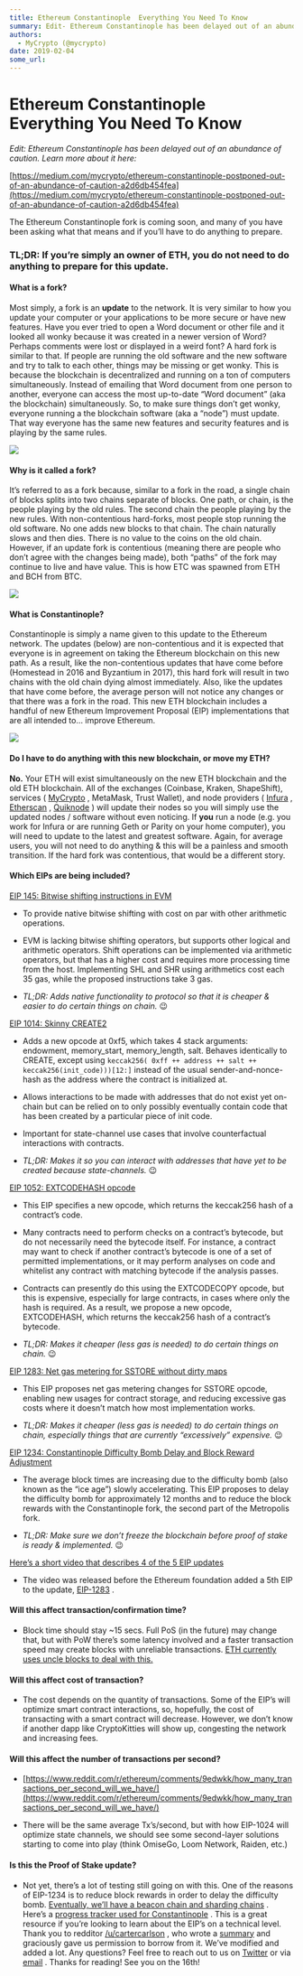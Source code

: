 ```yaml
---
title: Ethereum Constantinople  Everything You Need To Know
summary: Edit- Ethereum Constantinople has been delayed out of an abundance of caution. Learn more about it here- https-//medium.com/mycrypto/ethereum-constantinople-postponed-out-of-an-abundance-of-caution-a2d6db454fea The Ethereum Constantinople fork is coming soon, and many of you have been asking what that means and if you’ll have to do anything to prepare. TL;DR- If you’re simply an owner of ETH, you do not need to do anything to prepare for this update. What is a fork? Most simply, a fork is an upd
authors:
  - MyCrypto (@mycrypto)
date: 2019-02-04
some_url: 
---
```


# Ethereum Constantinople  Everything You Need To Know


 
_Edit: Ethereum Constantinople has been delayed out of an abundance of caution. Learn more about it here:_
  
[https://medium.com/mycrypto/ethereum-constantinople-postponed-out-of-an-abundance-of-caution-a2d6db454fea](https://medium.com/mycrypto/ethereum-constantinople-postponed-out-of-an-abundance-of-caution-a2d6db454fea)
 
The Ethereum Constantinople fork is coming soon, and many of you have been asking what that means and if you’ll have to do anything to prepare.

### TL;DR: If you’re simply an owner of ETH, you do not need to do anything to prepare for this update.

#### What is a fork?
Most simply, a fork is an 
**update**
 to the network. It is very similar to how you update your computer or your applications to be more secure or have new features.
Have you ever tried to open a Word document or other file and it looked all wonky because it was created in a newer version of Word? Perhaps comments were lost or displayed in a weird font? A hard fork is similar to that. If people are running the old software and the new software and try to talk to each other, things may be missing or get wonky.
This is because the blockchain is decentralized and running on a ton of computers simultaneously. Instead of emailing that Word document from one person to another, everyone can access the most up-to-date “Word document” (aka the blockchain) simultaneously.
So, to make sure things don’t get wonky, everyone running a the blockchain software (aka a “node”) must update. That way everyone has the same new features and security features and is playing by the same rules.

![](https://api.beta.kauri.io:443/ipfs/QmSbC12ETgBrGMB4QtHqH1ouoesQszuK3FdVkhwQiYGszb)


#### Why is it called a fork?
It’s referred to as a fork because, similar to a fork in the road, a single chain of blocks splits into two chains separate of blocks. One path, or chain, is the people playing by the old rules. The second chain the people playing by the new rules.
With non-contentious hard-forks, most people stop running the old software. No one adds new blocks to that chain. The chain naturally slows and then dies. There is no value to the coins on the old chain.
However, if an update fork is contentious (meaning there are people who don’t agree with the changes being made), both “paths” of the fork may continue to live and have value. This is how ETC was spawned from ETH and BCH from BTC.

![](https://api.beta.kauri.io:443/ipfs/QmdvkbkXJRKPUKy5vmDHy8hzZ2cJefrkoCiGCgSxdGgGLp)


#### What is Constantinople?
Constantinople is simply a name given to this update to the Ethereum network. The updates (below) are non-contentious and it is expected that everyone is in agreement on taking the Ethereum blockchain on this new path.
As a result, like the non-contentious updates that have come before (Homestead in 2016 and Byzantium in 2017), this hard fork will result in two chains with the old chain dying almost immediately. Also, like the updates that have come before, the average person will not notice any changes or that there was a fork in the road.
This new ETH blockchain includes a handful of new Ethereum Improvement Proposal (EIP) implementations that are all intended to… improve Ethereum.

![](https://api.beta.kauri.io:443/ipfs/QmfE65uhwZftSknAcYJ5waicijjSc9VTSJ5F4bjFLuzpR5)


#### Do I have to do anything with this new blockchain, or move my ETH?
 
**No.**
 Your ETH will exist simultaneously on the new ETH blockchain and the old ETH blockchain. All of the exchanges (Coinbase, Kraken, ShapeShift), services ( 
[MyCrypto](https://www.mycrypto.com)
 , MetaMask, Trust Wallet), and node providers ( 
[Infura](https://infura.io/)
 , 
[Etherscan](https://etherscan.io)
 , 
[Quiknode](https://quiknode.io/)
 ) will update their nodes so you will simply use the updated nodes / software without even noticing.
If 
**you**
 run a node (e.g. you work for Infura or are running Geth or Parity on your home computer), you will need to update to the latest and greatest software. Again, for average users, you will not need to do anything & this will be a painless and smooth transition.
If the hard fork was contentious, that would be a different story.

#### Which EIPs are being included?
 
[EIP 145: Bitwise shifting instructions in EVM](https://eips.ethereum.org/EIPS/eip-145)
 



 * To provide native bitwise shifting with cost on par with other arithmetic operations.

 * EVM is lacking bitwise shifting operators, but supports other logical and arithmetic operators. Shift operations can be implemented via arithmetic operators, but that has a higher cost and requires more processing time from the host. Implementing SHL and SHR using arithmetics cost each 35 gas, while the proposed instructions take 3 gas.

 *  _TL;DR: Adds native functionality to protocol so that it is cheaper & easier to do certain things on chain._ 😉
 
[EIP 1014: Skinny CREATE2](https://eips.ethereum.org/EIPS/eip-1014)
 



 * Adds a new opcode at 0xf5, which takes 4 stack arguments: endowment, memory_start, memory_length, salt. Behaves identically to CREATE, except using `keccak256( 0xff ++ address ++ salt ++ keccak256(init_code)))[12:]` instead of the usual sender-and-nonce-hash as the address where the contract is initialized at.

 * Allows interactions to be made with addresses that do not exist yet on-chain but can be relied on to only possibly eventually contain code that has been created by a particular piece of init code.

 * Important for state-channel use cases that involve counterfactual interactions with contracts.

 *  _TL;DR: Makes it so you can interact with addresses that have yet to be created because state-channels._ 😉
 
[EIP 1052: EXTCODEHASH opcode](https://eips.ethereum.org/EIPS/eip-1052)
 



 * This EIP specifies a new opcode, which returns the keccak256 hash of a contract’s code.

 * Many contracts need to perform checks on a contract’s bytecode, but do not necessarily need the bytecode itself. For instance, a contract may want to check if another contract’s bytecode is one of a set of permitted implementations, or it may perform analyses on code and whitelist any contract with matching bytecode if the analysis passes.

 * Contracts can presently do this using the EXTCODECOPY opcode, but this is expensive, especially for large contracts, in cases where only the hash is required. As a result, we propose a new opcode, EXTCODEHASH, which returns the keccak256 hash of a contract’s bytecode.

 *  _TL;DR: Makes it cheaper (less gas is needed) to do certain things on chain._ 😉
 
[EIP 1283: Net gas metering for SSTORE without dirty maps](https://eips.ethereum.org/EIPS/eip-1283)
 



 * This EIP proposes net gas metering changes for SSTORE opcode, enabling new usages for contract storage, and reducing excessive gas costs where it doesn’t match how most implementation works.

 *  _TL;DR: Makes it cheaper (less gas is needed) to do certain things on chain, especially things that are currently “excessively” expensive._ 😉
 
[EIP 1234: Constantinople Difficulty Bomb Delay and Block Reward Adjustment](https://eips.ethereum.org/EIPS/eip-1234)
 



 * The average block times are increasing due to the difficulty bomb (also known as the “ice age”) slowly accelerating. This EIP proposes to delay the difficulty bomb for approximately 12 months and to reduce the block rewards with the Constantinople fork, the second part of the Metropolis fork.

 *  _TL;DR: Make sure we don’t freeze the blockchain before proof of stake is ready & implemented._ 😉
 
[Here’s a short video that describes 4 of the 5 EIP updates](https://www.youtube.com/watch?v=rfg408lSAj0)
 



 * The video was released before the Ethereum foundation added a 5th EIP to the update, [EIP-1283](https://github.com/ethereum/EIPs/blob/master/EIPS/eip-1283.md) .

#### Will this affect transaction/confirmation time?



 * Block time should stay ~15 secs. Full PoS (in the future) may change that, but with PoW there’s some latency involved and a faster transaction speed may create blocks with unreliable transactions. [ETH currently uses uncle blocks to deal with this.](https://forum.ethereum.org/discussion/2262/eli5-whats-an-uncle-in-ethereum-mining) 

#### Will this affect cost of transaction?



 * The cost depends on the quantity of transactions. Some of the EIP’s will optimize smart contract interactions, so, hopefully, the cost of transacting with a smart contract will decrease. However, we don’t know if another dapp like CryptoKitties will show up, congesting the network and increasing fees.

#### Will this affect the number of transactions per second?



 *  [https://www.reddit.com/r/ethereum/comments/9edwkk/how_many_transactions_per_second_will_we_have/](https://www.reddit.com/r/ethereum/comments/9edwkk/how_many_transactions_per_second_will_we_have/) 

 * There will be the same average Tx’s/second, but with how EIP-1024 will optimize state channels, we should see some second-layer solutions starting to come into play (think OmiseGo, Loom Network, Raiden, etc.)

#### Is this the Proof of Stake update?



 * Not yet, there’s a lot of testing still going on with this. One of the reasons of EIP-1234 is to reduce block rewards in order to delay the difficulty bomb. [Eventually, we’ll have a beacon chain and sharding chains](https://www.mangoresearch.co/ethereum-casper-v2-beacon-chain-sharding-explained-simply/) .
Here’s a 
[progress tracker used for Constantinople](https://github.com/ethereum/pm/wiki/Constantinople-Progress-Tracker)
 . This is a great resource if you’re looking to learn about the EIP’s on a technical level.
Thank you to redditor 
[/u/cartercarlson](https://old.reddit.com/user/cartercarlson)
 , who wrote a 
[summary](https://old.reddit.com/r/ethereum/comments/abv70c/heres_a_summary_of_the_constantinople_update/)
 and graciously gave us permission to borrow from it. We’ve modified and added a lot.
Any questions? Feel free to reach out to us on 
[Twitter](https://www.twitter.com/mycrypto)
 or via 
[email](mailto:support@mycrypto.com)
 .
Thanks for reading! See you on the 16th!
